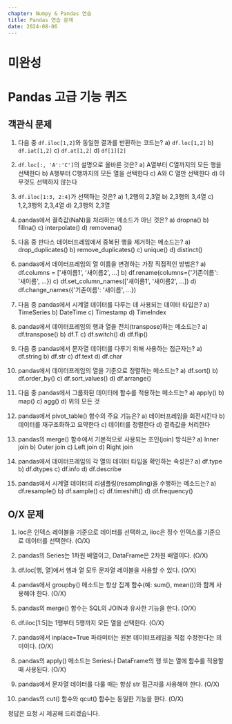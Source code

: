 ```yaml
---
chapter: Numpy & Pandas 연습
title: Pandas 연습 문제
date: 2024-08-06
---
```

# 미완성
# Pandas 고급 기능 퀴즈

## 객관식 문제

1. 다음 중 `df.iloc[1,2]`와 동일한 결과를 반환하는 코드는?
   a) `df.loc[1,2]`
   b) `df.iat[1,2]`
   c) `df.at[1,2]`
   d) `df[1][2]`

2. `df.loc[:, 'A':'C']`의 설명으로 올바른 것은?
   a) A열부터 C열까지의 모든 행을 선택한다
   b) A행부터 C행까지의 모든 열을 선택한다
   c) A와 C 열만 선택한다
   d) 아무것도 선택하지 않는다

3. `df.iloc[1:3, 2:4]`가 선택하는 것은?
   a) 1,2행의 2,3열
   b) 2,3행의 3,4열
   c) 1,2,3행의 2,3,4열
   d) 2,3행의 2,3열

4. pandas에서 결측값(NaN)을 처리하는 메소드가 아닌 것은?
   a) dropna()
   b) fillna()
   c) interpolate()
   d) removena()

5. 다음 중 판다스 데이터프레임에서 중복된 행을 제거하는 메소드는?
   a) drop_duplicates()
   b) remove_duplicates()
   c) unique()
   d) distinct()

6. pandas에서 데이터프레임의 열 이름을 변경하는 가장 직접적인 방법은?
   a) df.columns = ['새이름1', '새이름2', ...]
   b) df.rename(columns={'기존이름': '새이름', ...})
   c) df.set_column_names(['새이름1', '새이름2', ...])
   d) df.change_names({'기존이름': '새이름', ...})

7. 다음 중 pandas에서 시계열 데이터를 다루는 데 사용되는 데이터 타입은?
   a) TimeSeries
   b) DateTime
   c) Timestamp
   d) TimeIndex

8. pandas에서 데이터프레임의 행과 열을 전치(transpose)하는 메소드는?
   a) df.transpose()
   b) df.T
   c) df.switch()
   d) df.flip()

9. 다음 중 pandas에서 문자열 데이터를 다루기 위해 사용하는 접근자는?
   a) df.string
   b) df.str
   c) df.text
   d) df.char

10. pandas에서 데이터프레임의 열을 기준으로 정렬하는 메소드는?
    a) df.sort()
    b) df.order_by()
    c) df.sort_values()
    d) df.arrange()

11. 다음 중 pandas에서 그룹화된 데이터에 함수를 적용하는 메소드는?
    a) apply()
    b) map()
    c) agg()
    d) 위의 모든 것

12. pandas에서 pivot_table() 함수의 주요 기능은?
    a) 데이터프레임을 회전시킨다
    b) 데이터를 재구조화하고 요약한다
    c) 데이터를 정렬한다
    d) 결측값을 처리한다

13. pandas의 merge() 함수에서 기본적으로 사용되는 조인(join) 방식은?
    a) Inner join
    b) Outer join
    c) Left join
    d) Right join

14. pandas에서 데이터프레임의 각 열의 데이터 타입을 확인하는 속성은?
    a) df.type
    b) df.dtypes
    c) df.info
    d) df.describe

15. pandas에서 시계열 데이터의 리샘플링(resampling)을 수행하는 메소드는?
    a) df.resample()
    b) df.sample()
    c) df.timeshift()
    d) df.frequency()

## O/X 문제

1. loc은 인덱스 레이블을 기준으로 데이터를 선택하고, iloc은 정수 인덱스를 기준으로 데이터를 선택한다. (O/X)

2. pandas의 Series는 1차원 배열이고, DataFrame은 2차원 배열이다. (O/X)

3. df.loc[행, 열]에서 행과 열 모두 문자열 레이블을 사용할 수 있다. (O/X)

4. pandas에서 groupby() 메소드는 항상 집계 함수(예: sum(), mean())와 함께 사용해야 한다. (O/X)

5. pandas의 merge() 함수는 SQL의 JOIN과 유사한 기능을 한다. (O/X)

6. df.iloc[1:5]는 1행부터 5행까지 모든 열을 선택한다. (O/X)

7. pandas에서 inplace=True 파라미터는 원본 데이터프레임을 직접 수정한다는 의미이다. (O/X)

8. pandas의 apply() 메소드는 Series나 DataFrame의 행 또는 열에 함수를 적용할 때 사용된다. (O/X)

9. pandas에서 문자열 데이터를 다룰 때는 항상 str 접근자를 사용해야 한다. (O/X)

10. pandas의 cut() 함수와 qcut() 함수는 동일한 기능을 한다. (O/X)

정답은 요청 시 제공해 드리겠습니다.